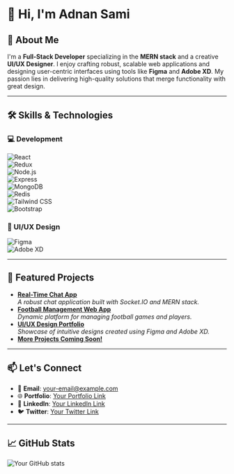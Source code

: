 # 👋 Hi, I'm Adnan Sami

## 🚀 About Me  
I'm a **Full-Stack Developer** specializing in the **MERN stack** and a creative **UI/UX Designer**. I enjoy crafting robust, scalable web applications and designing user-centric interfaces using tools like **Figma** and **Adobe XD**. My passion lies in delivering high-quality solutions that merge functionality with great design.

---

## 🛠️ Skills & Technologies  

### 💻 Development  
![React](https://img.shields.io/badge/-React-61DAFB?logo=react&logoColor=white)  
![Redux](https://img.shields.io/badge/-Redux-764ABC?logo=redux&logoColor=white)  
![Node.js](https://img.shields.io/badge/-Node.js-339933?logo=node.js&logoColor=white)  
![Express](https://img.shields.io/badge/-Express-000000?logo=express&logoColor=white)  
![MongoDB](https://img.shields.io/badge/-MongoDB-47A248?logo=mongodb&logoColor=white)  
![Redis](https://img.shields.io/badge/-Redis-DC382D?logo=redis&logoColor=white)  
![Tailwind CSS](https://img.shields.io/badge/-Tailwind%20CSS-06B6D4?logo=tailwindcss&logoColor=white)  
![Bootstrap](https://img.shields.io/badge/-Bootstrap-7952B3?logo=bootstrap&logoColor=white)  

### 🎨 UI/UX Design  
![Figma](https://img.shields.io/badge/-Figma-F24E1E?logo=figma&logoColor=white)  
![Adobe XD](https://img.shields.io/badge/-Adobe%20XD-FF61F6?logo=adobe%20xd&logoColor=white)  

---

## 🌟 Featured Projects  

- [**Real-Time Chat App**](#)  
  _A robust chat application built with Socket.IO and MERN stack._  
- [**Football Management Web App**](#)  
  _Dynamic platform for managing football games and players._  
- [**UI/UX Design Portfolio**](#)  
  _Showcase of intuitive designs created using Figma and Adobe XD._  
- [**More Projects Coming Soon!**](#)  

---

## 📫 Let's Connect  
- 📧 **Email**: [your-email@example.com](mailto:your-email@example.com)  
- 🌐 **Portfolio**: [Your Portfolio Link](#)  
- 💼 **LinkedIn**: [Your LinkedIn Link](#)  
- 🐦 **Twitter**: [Your Twitter Link](#)  

---

## 📈 GitHub Stats  
![Your GitHub stats](https://github-readme-stats.vercel.app/api?username=yourgithubusername&show_icons=true&theme=radical)
